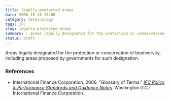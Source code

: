 ```yaml
---
title: legally-protected areas
date: 2006-10-28 13:08
category: terminology
tags: IFC
slug: legally-protected-areas
summary: : areas legally designated for the protection or conservation of biodiversity
status: draft
---
```


Areas legally designated for the protection or conservation of biodiversity, including areas proposed by governments for such designation.


### References

* International Finance Corporation. 2006. "Glossary of Terms." *[IFC Policy & Performance Standards and Guidance Notes](http://www.ifc.org/wps/wcm/connect/9a9464804885598c8364d36a6515bb18/Glossary%2Bof%2BTerms.pdf?MOD=AJPERES&attachment=true&id=1322803900995)*. Washington D.C.: International Finance Corporation.

